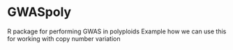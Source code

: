 # GWASpoly
R package for performing GWAS in polyploids 
 Example how we can use this for working with copy number variation 


